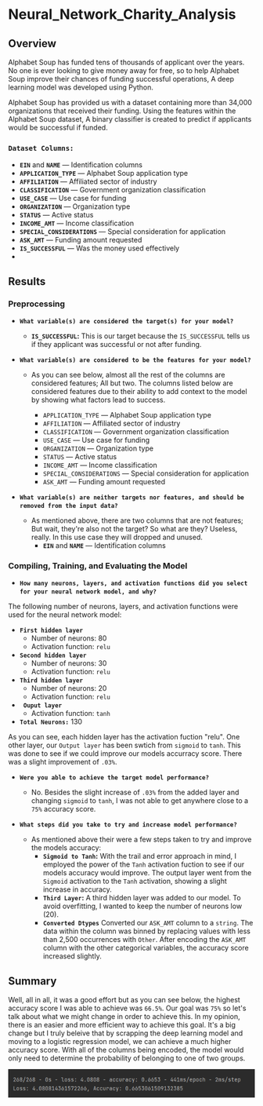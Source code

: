 # Neural_Network_Charity_Analysis
## Overview
Alphabet Soup has funded tens of thousands of applicant over the years. No one is ever looking to give money away for free, so to help Alphabet Soup improve their chances of funding successful operations, A deep learning model was developed using Python. 

Alphabet Soup has provided us with a dataset containing more than 34,000 organizations that received their funding. Using the features within the Alphabet Soup dataset, A binary classifier is created to predict if applicants would be successful if funded.

### `Dataset Columns:`
-   **`EIN`** and **`NAME`** — Identification columns
-   **`APPLICATION_TYPE`** — Alphabet Soup application type
-   **`AFFILIATION`** — Affiliated sector of industry
-   **`CLASSIFICATION`** — Government organization classification
-   **`USE_CASE`** — Use case for funding
-   **`ORGANIZATION`** — Organization type
-   **`STATUS`** — Active status
-   **`INCOME_AMT`** — Income classification
-   **`SPECIAL_CONSIDERATIONS`** — Special consideration for application
-   **`ASK_AMT`** — Funding amount requested
-   **`IS_SUCCESSFUL`** — Was the money used effectively
- 
## Results

### Preprocessing 

- **`What variable(s) are considered the target(s) for your model?`**
	- **`IS_SUCCESSFUL`:** This is our target because the `IS_SUCCESSFUL` tells us if they applicant was successful or not after funding.
	
- **`What variable(s) are considered to be the features for your model?`**
	- As you can see below, almost all the rest of the columns are considered features; All but two. The columns listed below are considered features due to their ability to add context to the model by showing what factors lead to success.

		-   `APPLICATION_TYPE` — Alphabet Soup application type
		-   `AFFILIATION` — Affiliated sector of industry
		-   `CLASSIFICATION` — Government organization classification
		-   `USE_CASE` — Use case for funding
		-   `ORGANIZATION` — Organization type
		-   `STATUS` — Active status
		-   `INCOME_AMT` — Income classification
		-   `SPECIAL_CONSIDERATIONS` — Special consideration for application
		-   `ASK_AMT` — Funding amount requested


- **`What variable(s) are neither targets nor features, and should be removed from the input data?`**
	- As mentioned above, there are two columns that are not features; But wait, they're also not the target? So what are they? Useless, really. In this use case they will dropped and unused.
		- **`EIN`** and **`NAME`** — Identification columns

### Compiling, Training, and Evaluating the Model
- **`How many neurons, layers, and activation functions did you select for your neural network model, and why?`**

The following number of neurons, layers, and activation functions were used for the neural network model:

-   **`First hidden layer`**
    -   Number of neurons: 80
    -   Activation function: `relu`
-   **`Second hidden layer`**
    -   Number of neurons: 30
    -   Activation function: `relu`
-   **`Third hidden layer`**
    -   Number of neurons: 20
    -   Activation function: `relu`
-  **` Ouput layer`**
    -   Activation function: `tanh`
- **`Total Neurons:`** 130 

As you can see, each hidden layer has the activation fuction "relu". One other layer, our `Output layer` has been swtich from `sigmoid` to `tanh`. This was done to see if we could improve our models accurracy score. There was a slight improvement of `.03%`.

- **`Were you able to achieve the target model performance?`**
	- No. Besides the slight increase of `.03%` from the added layer and changing `sigmoid` to `tanh`, I was not able to get anywhere close to a `75%` accuracy score.

- **`What steps did you take to try and increase model performance?`**
	- As mentioned above their were a few steps taken to try and improve the models accuracy:
		- **`Sigmoid to Tanh`:** With the trail and error approach in mind, I employed the power of the `Tanh` activation fuction to see if our models accuracy would improve. The output layer went from the `Sigmoid` activation to the `Tanh` activation, showing a slight increase in accuracy.
		- **`Third Layer`:** A third hidden layer was added to our model. To avoid overfitting, I wanted to keep the number of neurons low (20).  
		- **`Converted Dtypes`** Converted our `ASK_AMT` column to a `string`. The data within the column was binned by replacing values with less than 2,500 occurrences with `Other`. After encoding the `ASK_AMT` column with the other categorical variables, the accuracy score increased slightly.

## Summary

Well, all in all, it was a good effort but as you can see below, the highest accuracy score I was able to achieve was `66.5%`. Our goal was `75%` so let's talk about what we might change in order to achieve this. In my opinion, there is an easier and more efficient way to achieve this goal. It's a big change but I truly beleive that by scrapping the deep learning model and moving to a logistic regression model, we can achieve a much higher accuracy score. With all of the columns being encoded, the model would only need to determine the probability of belonging to one of two groups. 

![Model Output](https://github.com/StickySitch/Neural_Network_Charity_Analysis/blob/main/Resources/accuracy%20score.png)

